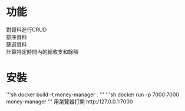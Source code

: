 功能
===
對資料進行CRUD  
排序資料  
篩選資料  
計算特定時間內的總收支和餘額  

安裝
===
'''sh
docker build -t money-manager .
'''
'''sh
docker run -p 7000:7000 money-manager
'''
用瀏覽器打開 http:/127.0.0.1:7000